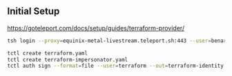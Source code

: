 
## Initial Setup

https://goteleport.com/docs/setup/guides/terraform-provider/

```bash
tsh login --proxy=equinix-metal-livestream.teleport.sh:443 --user=benarent@gmail.com
```

```bash
tctl create terraform.yaml
tctl create terraform-impersonator.yaml
tctl auth sign --format=file --user=terraform --out=terraform-identity --ttl=24h
```

